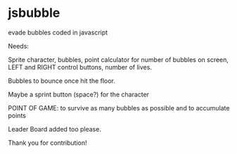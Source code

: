 jsbubble
========

evade bubbles coded in javascript 

Needs: 

Sprite character, bubbles, point calculator for number of bubbles on screen, LEFT and RIGHT control buttons,
number of lives.

Bubbles to bounce once hit the floor.

Maybe a sprint button (space?) for the character

POINT OF GAME: to survive as many bubbles as possible and to accumulate points 

Leader Board added too please. 

Thank you for contribution! 
